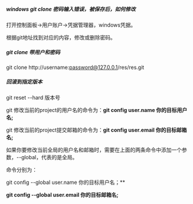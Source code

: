 ##### windows git clone 密码输入错误，被保存后，如何修改

打开控制面板->用户账户->凭据管理器，windows凭据。

根据git地址找到对应的内容，修改或删除密码。

##### git clone 带用户和密码

git clone http://username:password@127.0.0.1/res/res.git

##### 回滚到指定版本

git reset --hard 版本号



git 修改当前的project的用户名的命令为：**git config user.name 你的目标用户名;**

git 修改当前的project提交邮箱的命令为：**git config user.email 你的目标邮箱名;**

如果你要修改当前全局的用户名和邮箱时，需要在上面的两条命令中添加一个参数，--global，代表的是全局。

命令分别为：

git config  --global user.name 你的目标用户名；**

**git config  --global user.email 你的目标邮箱名;**